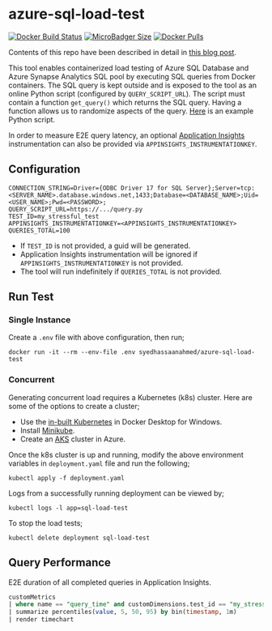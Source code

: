 # azure-sql-load-test
[![Docker Build Status](https://img.shields.io/docker/cloud/build/syedhassaanahmed/azure-sql-load-test.svg?logo=docker)](https://hub.docker.com/r/syedhassaanahmed/azure-sql-load-test/builds/) [![MicroBadger Size](https://img.shields.io/microbadger/image-size/syedhassaanahmed/azure-sql-load-test.svg?logo=docker)](https://hub.docker.com/r/syedhassaanahmed/azure-sql-load-test/tags/) [![Docker Pulls](https://img.shields.io/docker/pulls/syedhassaanahmed/azure-sql-load-test.svg?logo=docker)](https://hub.docker.com/r/syedhassaanahmed/azure-sql-load-test/)

Contents of this repo have been described in detail in [this blog post](https://syedhassaanahmed.github.io/2019/06/08/load-testing-analytical-workloads-using-kubernetes.html).

This tool enables containerized load testing of Azure SQL Database and Azure Synapse Analytics SQL pool by executing SQL queries from Docker containers. The SQL query is kept outside and is exposed to the tool as an online Python script (configured by `QUERY_SCRIPT_URL`). The script must contain a function `get_query()` which returns the SQL query. Having a function allows us to randomize aspects of the query. [Here](https://gist.githubusercontent.com/syedhassaanahmed/4a719feb5f496d672a040891c7ea51df/raw/ce38a1c71e7781595097f48c8ad35ccad726d897/sql_query.py) is an example Python script.

In order to measure E2E query latency, an optional [Application Insights](https://docs.microsoft.com/en-us/azure/azure-monitor/app/app-insights-overview) instrumentation can also be provided via `APPINSIGHTS_INSTRUMENTATIONKEY`.

## Configuration
```
CONNECTION_STRING=Driver={ODBC Driver 17 for SQL Server};Server=tcp:<SERVER_NAME>.database.windows.net,1433;Database=<DATABASE_NAME>;Uid=<USER_NAME>;Pwd=<PASSWORD>;
QUERY_SCRIPT_URL=https://.../query.py
TEST_ID=my_stressful_test
APPINSIGHTS_INSTRUMENTATIONKEY=<APPINSIGHTS_INSTRUMENTATIONKEY>
QUERIES_TOTAL=100
```

- If `TEST_ID` is not provided, a guid will be generated.
- Application Insights instrumentation will be ignored if `APPINSIGHTS_INSTRUMENTATIONKEY` is not provided.
- The tool will run indefinitely if `QUERIES_TOTAL` is not provided.

## Run Test
### Single Instance
Create a `.env` file with above configuration, then run;
```
docker run -it --rm --env-file .env syedhassaanahmed/azure-sql-load-test
```

### Concurrent
Generating concurrent load requires a Kubernetes (k8s) cluster. Here are some of the options to create a cluster;
- Use the [in-built Kubernetes](https://docs.docker.com/docker-for-windows/kubernetes/) in Docker Desktop for Windows.
- Install [Minikube](https://kubernetes.io/docs/tasks/tools/install-minikube/).
- Create an [AKS](https://docs.microsoft.com/en-us/azure/aks/kubernetes-walkthrough) cluster in Azure.

Once the k8s cluster is up and running, modify the above environment variables in `deployment.yaml` file and run the following;
```
kubectl apply -f deployment.yaml
```

Logs from a successfully running deployment can be viewed by;
```
kubectl logs -l app=sql-load-test
```

To stop the load tests;
```
kubectl delete deployment sql-load-test
```

## Query Performance
E2E duration of all completed queries in Application Insights.
```sql
customMetrics
| where name == "query_time" and customDimensions.test_id == "my_stressful_test"
| summarize percentiles(value, 5, 50, 95) by bin(timestamp, 1m)
| render timechart
```
